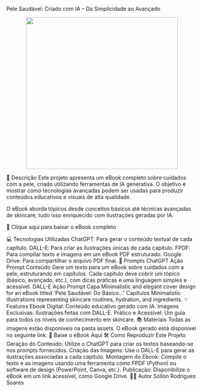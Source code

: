 Pele Saudável: Criado com IA – Da Simplicidade ao Avançado
<p align="center"> <img width="400" src=".github/assets/cover.png"> </p>
📒 Descrição
Este projeto apresenta um eBook completo sobre cuidados com a pele, criado utilizando ferramentas de IA generativa. O objetivo é mostrar como tecnologias avançadas podem ser usadas para produzir conteúdos educativos e visuais de alta qualidade.

O eBook aborda tópicos desde conceitos básicos até técnicas avançadas de skincare, tudo isso enriquecido com ilustrações geradas por IA.

📕 Clique aqui para baixar o eBook completo

💻 Tecnologias Utilizadas
ChatGPT: Para gerar o conteúdo textual de cada capítulo.
DALL-E: Para criar as ilustrações únicas de cada capítulo.
FPDF: Para compilar texto e imagens em um eBook PDF estruturado.
Google Drive: Para compartilhar o arquivo PDF final.
🧠 Prompts
ChatGPT
Ação	Prompt
Conteúdo	Gere um texto para um eBook sobre cuidados com a pele, estruturando em capítulos. Cada capítulo deve cobrir um tópico (básico, avançado, etc.), com dicas práticas e uma linguagem simples e acessível.
DALL-E
Ação	Prompt
Capa	Minimalistic and elegant cover design for an eBook titled 'Pele Saudável: Do Básico...'
Capítulos	Minimalistic illustrations representing skincare routines, hydration, and ingredients.
✨ Features
Ebook Digital: Conteúdo educativo gerado com IA.
Imagens Exclusivas: Ilustrações feitas com DALL-E.
Prático e Acessível: Um guia para todos os níveis de conhecimento em skincare.
📚 Materiais
Todas as imagens estão disponíveis na pasta assets.
O eBook gerado está disponível no seguinte link:
📕 Baixe o eBook Aqui
🛠️ Como Reproduzir Este Projeto
Geração do Conteúdo:
Utilize o ChatGPT para criar os textos baseando-se nos prompts fornecidos.
Criação das Imagens:
Use o DALL-E para gerar as ilustrações associadas a cada capítulo.
Montagem do Ebook:
Compile o texto e as imagens usando uma ferramenta como FPDF (Python) ou software de design (PowerPoint, Canva, etc.).
Publicação:
Disponibilize o eBook em um link acessível, como Google Drive.
👨‍💻 Autor
Sóllon Rodrigues Soares
